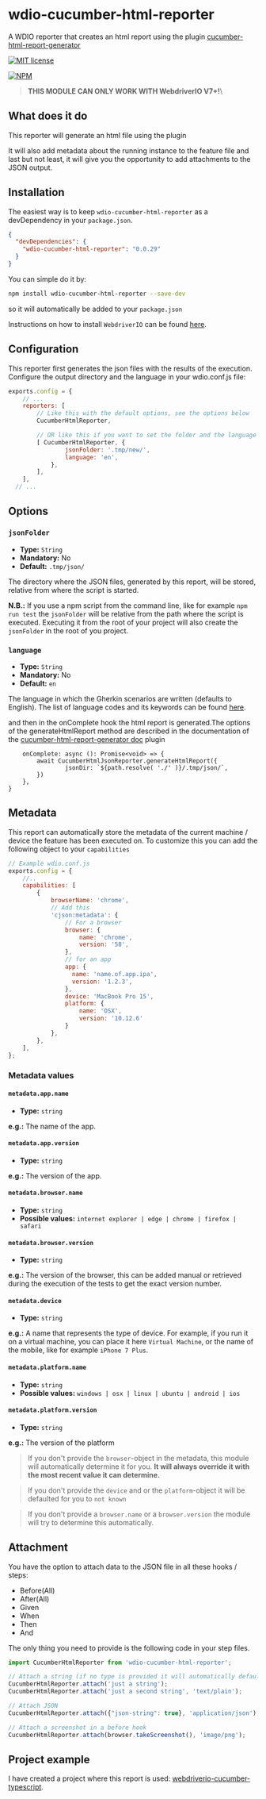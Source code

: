 # wdio-cucumber-html-reporter
A WDIO reporter that creates an html report using the plugin [cucumber-html-report-generator](https://github.com/yon-cuadrado-projects/cucumber-html-report-generator)

[![MIT license](http://img.shields.io/badge/license-MIT-brightgreen.svg)](http://opensource.org/licenses/MIT)

[![NPM](https://nodei.co/npm/wdio-cucumber-html-reporter.png)](https://nodei.co/npm/wdio-cucumber-html-reporter/)

> **THIS MODULE CAN ONLY WORK WITH WebdriverIO V7+!**\

## What does it do
This reporter will generate an html file using the plugin

It will also add metadata about the running instance to the feature file and last but not least, it will give you the opportunity to add attachments to the JSON output.

## Installation
The easiest way is to keep `wdio-cucumber-html-reporter` as a devDependency in your `package.json`.

```json
{
  "devDependencies": {
    "wdio-cucumber-html-reporter": "0.0.29"
  }
}
```

You can simple do it by:

```bash
npm install wdio-cucumber-html-reporter --save-dev
```

so it will automatically be added to your `package.json`

Instructions on how to install `WebdriverIO` can be found [here](http://webdriver.io/guide/getstarted/install.html).

## Configuration
This reporter first generates the json files with the results of the execution.
Configure the output directory and the language in your wdio.conf.js file:

```js
exports.config = {
    // ...
    reporters: [
        // Like this with the default options, see the options below
        CucumberHtmlReporter,

        // OR like this if you want to set the folder and the language
        [ CucumberHtmlReporter, {
                jsonFolder: '.tmp/new/',
                language: 'en',
            },
        ],
    ],
  // ...
```

## Options
### `jsonFolder`
- **Type:** `String`
- **Mandatory:** No
- **Default:** `.tmp/json/`

The directory where the JSON files, generated by this report, will be stored, relative from where the script is started.

**N.B.:** If you use a npm script from the command line, like for example `npm run test` the `jsonFolder` will be relative from the path
where the script is executed. Executing it from the root of your project will also create the `jsonFolder` in the root of you project.

### `language`
- **Type:** `String`
- **Mandatory:** No
- **Default:** `en`

The language in which the Gherkin scenarios are written (defaults to English). The list of language codes and its keywords can be found [here](https://cucumber.io/docs/gherkin/reference/#overview).


and then in the onComplete hook the html report is generated.The options of the generateHtmlReport method are described in the documentation of the
[cucumber-html-report-generator doc](https://github.com/yon-cuadrado-projects/cucumber-html-report-generator/README.MD) plugin

```
    onComplete: async (): Promise<void> => {
        await CucumberHtmlJsonReporter.generateHtmlReport({
                jsonDir: `${path.resolve( './' )}/.tmp/json/`,
        })
    },
}
```

## Metadata

This report can automatically store the metadata of the current machine / device the feature has been executed on.
To customize this you can add the following object to your `capabilities`

```js
// Example wdio.conf.js
exports.config = {
    //..
    capabilities: [
        {
            browserName: 'chrome',
            // Add this
            'cjson:metadata': {
                // For a browser
                browser: {
                    name: 'chrome',
                    version: '58',
                },
                // for an app
                app: {
                  name: 'name.of.app.ipa',
                  version: '1.2.3',
                },
                device: 'MacBook Pro 15',
                platform: {
                    name: 'OSX',
                    version: '10.12.6'
                }
            },
        },
    ],
};
```

### Metadata values
#### `metadata.app.name`
- **Type:** `string`

**e.g.:** The name of the app.

#### `metadata.app.version`
- **Type:** `string`

**e.g.:** The version of the app.

#### `metadata.browser.name`
- **Type:** `string`
- **Possible values:** `internet explorer | edge | chrome | firefox | safari`

#### `metadata.browser.version`
- **Type:** `string`

**e.g.:** The version of the browser, this can be added manual or retrieved during the execution of the tests to get the exact version number.

#### `metadata.device`
- **Type:** `string`

**e.g.:** A name that represents the type of device. For example, if you run it on a virtual machine, you can place it here `Virtual Machine`,
or the name of the mobile, like for example `iPhone 7 Plus`.

#### `metadata.platform.name`
- **Type:** `string`
- **Possible values:** `windows | osx | linux | ubuntu | android | ios`

#### `metadata.platform.version`
- **Type:** `string`

**e.g.:** The version of the platform

> If you don't provide the `browser`-object in the metadata, this module will automatically determine it for you. **It will always override it with the most recent value it can determine.**

> If you don't provide the `device` and or the `platform`-object it will be defaulted for you to `not known`

> If you don't provide a `browser.name` or a `browser.version` the module will try to determine this automatically.

## Attachment
You have the option to attach data to the JSON file in all these hooks / steps:

- Before(All)
- After(All)
- Given
- When
- Then
- And

The only thing you need to provide is the following code in your step files.

```js
import CucumberHtmlReporter from 'wdio-cucumber-html-reporter';

// Attach a string (if no type is provided it will automatically default to `text/plain`
CucumberHtmlReporter.attach('just a string');
CucumberHtmlReporter.attach('just a second string', 'text/plain');

// Attach JSON
CucumberHtmlReporter.attach({"json-string": true}, 'application/json');

// Attach a screenshot in a before hook
CucumberHtmlReporter.attach(browser.takeScreenshot(), 'image/png');
```

## Project example
I have created a project where this report is used: [webdriverio-cucumber-typescript](https://github.com/yon-cuadrado-projects/webdriverio-cucumber-typescript).
